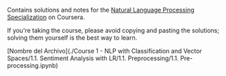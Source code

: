 Contains solutions and notes for the  [Natural Language Processing Specialization](https://www.coursera.org/specializations/natural-language-processing) on Coursera.


If you're taking the course, please avoid copying and pasting the solutions; solving them yourself is the best way to learn.



[Nombre del Archivo](./Course 1 - NLP with Classification and Vector Spaces/1.1. Sentiment Analysis with LR/1.1. Preprocessing/1.1. Pre-processing.ipynb)

